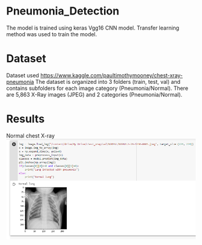 # Pneumonia_Detection
The model is trained using keras Vgg16 CNN model.
Transfer learning method was used to train the model.
# Dataset 
Dataset used https://www.kaggle.com/paultimothymooney/chest-xray-pneumonia
The dataset is organized into 3 folders (train, test, val) and contains subfolders for each image category (Pneumonia/Normal). There are 5,863 X-Ray images (JPEG) and 2 categories (Pneumonia/Normal). 
# Results
Normal chest X-ray
![normalimg](https://github.com/pvp16/Pneumonia_Detection/blob/master/images/normal1.png?raw=true)
